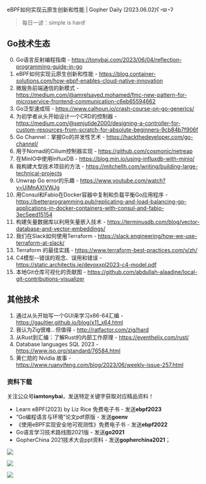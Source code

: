 eBPF如何实现云原生创新和性能 | Gopher Daily (2023.06.02)ʕ◔ϖ◔ʔ

>每日一谚：simple is hard!

## Go技术生态

0. Go语言反射编程指南 - https://tonybai.com/2023/06/04/reflection-programming-guide-in-go
1. eBPF如何实现云原生创新和性能 - https://blog.container-solutions.com/how-ebpf-enables-cloud-native-innovation
2. 微服务前端通信的新模式 - https://medium.com/@amrelsayed.mohamed/fmc-new-pattern-for-microservice-frontend-communication-c6eb65594662
3. Go泛型速成班 - https://www.calhoun.io/crash-course-on-go-generics/
4. 为初学者从头开始设计一个CRD的控制器 - https://medium.com/@senjutide2000/designing-a-controller-for-custom-resources-from-scratch-for-absolute-beginners-9cb84b7f906f
5. Go Channel：掌握Go的并发性艺术 - https://hackthedeveloper.com/go-channel/
6. 用于Nomad的Cilium控制器实现 - https://github.com/cosmonic/netreap
7. 在MinIO中使用InfluxDB - https://blog.min.io/using-influxdb-with-minio/
8. 我构建大型技术项目的方法 - https://mitchellh.com/writing/building-large-technical-projects
9. Unwrap Go error的乐趣 - https://www.youtube.com/watch?v=UjMnAXIVWJg
10. 用Consul和Fabio在Docker容器中复制和负载平衡Go应用程序 - https://betterprogramming.pub/replicating-and-load-balancing-go-applications-in-docker-containers-with-consul-and-fabio-3ec5eed15154
11. 构建矢量数据库以利用矢量嵌入技术 - https://terminusdb.com/blog/vector-database-and-vector-embeddings/
12. 我们在Slack如何使用Terraform - https://slack.engineering/how-we-use-terraform-at-slack/
13.  Terraform 的最佳实践 - https://www.terraform-best-practices.com/v/zh/
14. C4模型--错误的观念、误用和错误 - https://static.architectis.je/devoxxpl2023-c4-model.pdf
15. 本地Git仓库可视化的贡献图 - https://github.com/abdullah-alaadine/local-git-contributions-visualizer

## 其他技术

1. 通过从头开始写一个GUI来学习x86-64汇编 - https://gaultier.github.io/blog/x11_x64.html
2. 我认为Zig很难...但值得 - http://ratfactor.com/zig/hard
3. 从Rust到汇编：了解Rust的内部工作原理 - https://eventhelix.com/rust/
4. Database languages SQL 2023 - https://www.iso.org/standard/76584.html
5. 黄仁勋的 Nvidia 故事 - https://www.ruanyifeng.com/blog/2023/06/weekly-issue-257.html

### 资料下载

关注公众号**iamtonybai**，发送特定关键字获取对应精品资料！

* Learn eBPF(2023) by Liz Rice 免费电子书 - 发送**ebpf2023**
* “Go编程语言与环境”论文pdf原版 - 发送**goenv**
* 《使用eBPF实现安全地可观测性》免费电子书 - 发送**ebpf2022**
* Go语言学习技术路线图2021版 - 发送**go2021**
* GopherChina 2021技术大会ppt资料 - 发送**gopherchina2021**；

![](https://mmbiz.qpic.cn/mmbiz_png/cH6WzfQ94mb54jsFJZ3Knmz8obUsf3PBShthmdSw5E01TcYmUReGkj0BWpxHak1HlnlzHvLmKax53YSGr7aNlA/0?wx_fmt=png)

![](https://mmbiz.qpic.cn/mmbiz_png/cH6WzfQ94mZsOgPXTXZgWiaE03ib9r9WFJXC6xJCA5Y6VSesOZqlGxYfODibvR7UPGxiaM7SZZNQZkRtggPXEfBdwQ/0?wx_fmt=png)

![](https://mmbiz.qpic.cn/mmbiz_png/cH6WzfQ94mb54jsFJZ3Knmz8obUsf3PBrSoqeMvoWCticN2cpU64fJ0FYQdXJhP7ia7WRh8628uOAsQYeE2NibRRw/0?wx_fmt=png)

